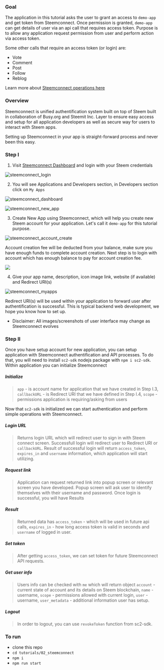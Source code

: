 ### Goal

The application in this tutorial asks the user to grant an access to `demo-app` and get token from Steemconnect. Once permission is granted, `demo-app` can get details of user via an api call that requires access token. 
Purpose is to allow any application request permission from user and perform action via access token.

Some other calls that require an access token (or login) are:

* Vote
* Comment
* Post
* Follow
* Reblog

Learn more about [Steemconnect operations here](https://github.com/steemit/steemconnect-sdk)


### Overview

Steemconnect is unified authentification system built on top of Steem built in collaboration of Busy.org and Steemit Inc.
Layer to ensure easy access and setup for all application developers as well as secure way for users to interact with Steem apps.

Setting up Steemconnect in your app is straight-forward process and never been this easy.

### Step I

1. Visit [Steemconnect Dashboard](https://steemconnect.com/dashboard) and login with your Steem credentials

![steemconnect_login](https://steemitimages.com/DQmRpjPgR3BTtFCrL553AxZ6CDswPRdbNAAo9CMRxoCdBZV/Screen%20Shot%202018-03-20%20at%2012.31.37.png)

2. You will see Applications and Developers section, in Developers section click on `My Apps`

![steemconnect_dashboard](https://steemitimages.com/DQmZub5Tt8ZuqpDqYYFCP89ypjeFbePWd63Gud9pouSA34S/Screen%20Shot%202018-03-20%20at%2012.31.58.png)

![steemconnect_new_app](https://steemitimages.com/DQmaShy9S6wRMzUMfiULebdB7KsrdTpQn4HNgaWtfFyVL3E/Screen%20Shot%202018-03-20%20at%2012.32.15.png)

3. Create New App using Steemconnect, which will help you create new Steem account for your application. Let's call it `demo-app` for this tutorial purpose.

![steemconnect_account_create](https://steemitimages.com/DQmcQvuYJ5wo9xwxmYUHtCkvazfhLHEjwKi8GaNGyZnNSQh/Screen%20Shot%202018-03-20%20at%2012.32.28.png)

Account creation fee will be deducted from your balance, make sure you have enough funds to complete account creation. Next step is to login with account which has enough balance to pay for account creation fee.

![](https://steemitimages.com/DQmUtrbpujdNRft5hdEgzMPbGZfgLvXJyRZH9WzKfAWp93p/Screen%20Shot%202018-03-20%20at%2012.32.57.png)

4. Give your app name, description, icon image link, website (if available) and Redirect URI(s)

![steemconnect_myapps](https://steemitimages.com/DQmYkbHUFC6iorEJv6iCC2CB6oG1TigEE9SxuQrZAkTEYJW/FireShot%20Capture%206%20-%20SteemConnect%20-%20https___v2.steemconnect.com_apps_%40demo-app_edit.png)

Redirect URI(s) will be used within your application to forward user after authentification is successful. This is typical backend web development, we hope you know how to set up.

* Disclaimer: All images/screenshots of user interface may change as Steemconnect evolves

### Step II

Once you have setup account for new application, you can setup application with Steemconnect authentification and API processes.
To do that, you will need to install `sc2-sdk` nodejs package with `npm i sc2-sdk`.
Within application you can initialize Steemconnect

##### Initialize
> `app` - is account name for application that we have created in Step I.3, `callbackURL` - is Redirect URI that we have defined in Step I.4, `scope` - permissions application is requiring/asking from users


Now that `sc2-sdk` is initialized we can start authentication and perform simple operations with Steemconnect.

##### Login URL

> Returns login URL which will redirect user to sign in with Steem connect screen. Successfull login will redirect user to Redirect URI or `callbackURL`. Result of successful login will return `access_token`, `expires_in` and `username` information, which application will start utilizing.

##### Request link

> Application can request returned link into popup screen or relevant screen you have developed. Popup screen will ask user to identify themselves with their username and password. Once login is successful, you will have Results

##### Result

> Returned data has `access_token` - which will be used in future api calls, `expires_in` - how long  access token is valid in seconds and `username` of logged in user.

##### Set token

> After getting `access_token`, we can set token for future Steemconnect API requests.

##### Get user info

> Users info can be checked with `me` which will return object
`account` - current state of account and its details on Steem blockchain, `name` - username, `scope` - permissions allowed with current login, `user` - username, `user_metadata` - additional information user has setup.

##### Logout

> In order to logout, you can use `revokeToken` function from sc2-sdk.

### To run

* clone this repo
* `cd tutorials/02_steemconnect`
* `npm i`
* `npm run start`